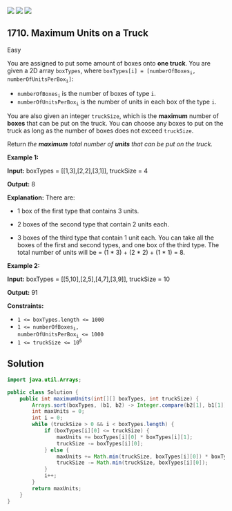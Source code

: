 [![](https://img.shields.io/github/stars/javadev/LeetCode-in-Java?label=Stars&style=flat-square)](https://github.com/javadev/LeetCode-in-Java)
[![](https://img.shields.io/github/forks/javadev/LeetCode-in-Java?label=Fork%20me%20on%20GitHub%20&style=flat-square)](https://github.com/javadev/LeetCode-in-Java/fork)
[![](https://img.shields.io/badge/-LeetCode%20in%20Kotlin-blue?style=flat-square)](https://github.com/javadev/LeetCode-in-Kotlin)

## 1710\. Maximum Units on a Truck

Easy

You are assigned to put some amount of boxes onto **one truck**. You are given a 2D array `boxTypes`, where <code>boxTypes[i] = [numberOfBoxes<sub>i</sub>, numberOfUnitsPerBox<sub>i</sub>]</code>:

*   <code>numberOfBoxes<sub>i</sub></code> is the number of boxes of type `i`.
*   <code>numberOfUnitsPerBox<sub>i</sub></code> is the number of units in each box of the type `i`.

You are also given an integer `truckSize`, which is the **maximum** number of **boxes** that can be put on the truck. You can choose any boxes to put on the truck as long as the number of boxes does not exceed `truckSize`.

Return _the **maximum** total number of **units** that can be put on the truck._

**Example 1:**

**Input:** boxTypes = \[\[1,3],[2,2],[3,1]], truckSize = 4

**Output:** 8

**Explanation:** There are: 

- 1 box of the first type that contains 3 units. 

- 2 boxes of the second type that contain 2 units each. 

- 3 boxes of the third type that contain 1 unit each. You can take all the boxes of the first and second types, and one box of the third type. The total number of units will be = (1 \* 3) + (2 \* 2) + (1 \* 1) = 8.

**Example 2:**

**Input:** boxTypes = \[\[5,10],[2,5],[4,7],[3,9]], truckSize = 10

**Output:** 91

**Constraints:**

*   `1 <= boxTypes.length <= 1000`
*   <code>1 <= numberOfBoxes<sub>i</sub>, numberOfUnitsPerBox<sub>i</sub> <= 1000</code>
*   <code>1 <= truckSize <= 10<sup>6</sup></code>

## Solution

```java
import java.util.Arrays;

public class Solution {
    public int maximumUnits(int[][] boxTypes, int truckSize) {
        Arrays.sort(boxTypes, (b1, b2) -> Integer.compare(b2[1], b1[1]));
        int maxUnits = 0;
        int i = 0;
        while (truckSize > 0 && i < boxTypes.length) {
            if (boxTypes[i][0] <= truckSize) {
                maxUnits += boxTypes[i][0] * boxTypes[i][1];
                truckSize -= boxTypes[i][0];
            } else {
                maxUnits += Math.min(truckSize, boxTypes[i][0]) * boxTypes[i][1];
                truckSize -= Math.min(truckSize, boxTypes[i][0]);
            }
            i++;
        }
        return maxUnits;
    }
}
```